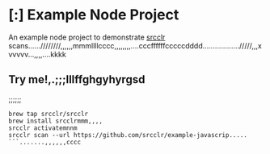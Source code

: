 # [:] Example Node Project

An example node project to demonstrate [srcclr](https://www.srcclr.com) scans......////////,,,,,,mmmllllcccc,,,,,,,,....cccffffffcccccdddd................../////,,,x
vvvvv...,,,,....kkkk
## Try me!,.;;;lllffghgyhyrgsd
;;;;;;
```wwwww...........dddd
brew tap srcclr/srcclr
brew install srcclrmmm,,,,
srcclr activatemnnm
srcclr scan --url https://github.com/srcclr/example-javascrip.....
```.......,,,,,,cccc
